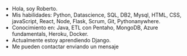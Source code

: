 - Hola, soy Roberto.
- Mis habilidades: Python, Datascience, SQL, DB2, Mysql, HTML, CSS, javaScript, React, Node, Flask, Scrum, Git, Pythonanywhere.
- Conocimiento en: Java, ETL con Pentaho, MongoDB, Azure fundamentals, Heroku, Docker.
- Actualmente estoy aprendiendo Django.
- Me pueden contactar enviando un mensaje

